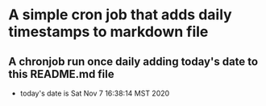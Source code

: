 A simple cron job that adds daily timestamps to markdown file
============================================================
## A chronjob run once daily adding today's date to this README.md file
* today's date is Sat Nov  7 16:38:14 MST 2020
